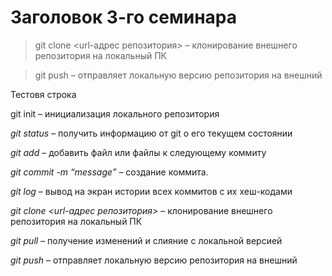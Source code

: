 # Заголовок 3-го семинара

 > git clone <url-адрес репозитория> – клонирование внешнего репозитория на  локальный ПК

 > git push – отправляет локальную версию репозитория на внешний

  Тестовя строка

  git init – инициализация локального репозитория

*git status* – получить информацию от git о его текущем состоянии

*git add* – добавить файл или файлы к следующему коммиту

*git commit -m “message”* – создание коммита.

*git log* – вывод на экран истории всех коммитов с их хеш-кодами

*git clone <url-адрес репозитория>* – клонирование внешнего репозитория на  локальный ПК

*git pull* – получение изменений и слияние с локальной версией

*git push* – отправляет локальную версию репозитория на внешний
